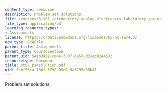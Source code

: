 ```yaml
---
content_type: resource
description: Problem set solutions.
file: /courses/6-101-introductory-analog-electronics-laboratory-spring-2007/fcbf53caf88f379809d99a3795d65b41_st07_ps4solution.pdf
file_type: application/pdf
learning_resource_types:
- Assignments
license: https://creativecommons.org/licenses/by-nc-sa/4.0/
ocw_type: OCWFile
parent_title: Assignments
parent_type: CourseSection
parent_uid: 541b3a62-ca4e-3837-6657-d31ed0244533
resourcetype: Document
title: st07_ps4solution.pdf
uid: fcbf53ca-f88f-3798-09d9-9a3795d65b41
---
```

Problem set solutions.
